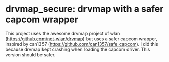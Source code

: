 # drvmap_secure: drvmap with a safer capcom wrapper

This project uses the awesome drvmap project of wlan (https://github.com/not-wlan/drvmap) but uses a safer capcom wrapper, inspired by can1357 (https://github.com/can1357/safe_capcom).
I did this because drvmap kept crashing when loading the capcom driver. This version should be safer.